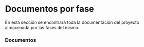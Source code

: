 # Documentos por fase
En esta sección se encontrará toda la documentación del proyecto almacenada por las fases del mismo.

### Documentos
